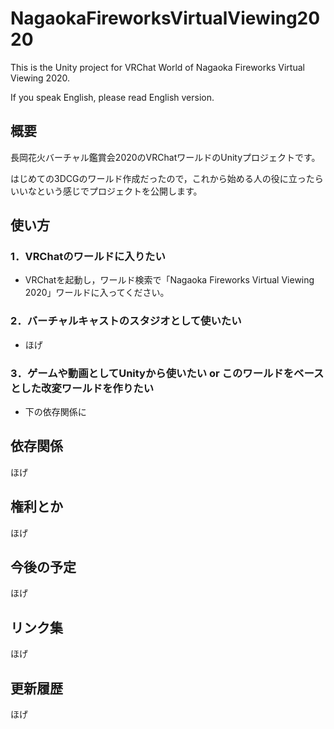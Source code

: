 # NagaokaFireworksVirtualViewing2020

This is the Unity project for VRChat World of Nagaoka Fireworks Virtual Viewing 2020.

If you speak English, please read English version.


## 概要

長岡花火バーチャル鑑賞会2020のVRChatワールドのUnityプロジェクトです。

はじめての3DCGのワールド作成だったので，これから始める人の役に立ったらいいなという感じでプロジェクトを公開します。


## 使い方

### 1．VRChatのワールドに入りたい

- VRChatを起動し，ワールド検索で「Nagaoka Fireworks Virtual Viewing 2020」ワールドに入ってください。

### 2．バーチャルキャストのスタジオとして使いたい

- ほげ

### 3．ゲームや動画としてUnityから使いたい or このワールドをベースとした改変ワールドを作りたい

- 下の依存関係に


## 依存関係

ほげ


## 権利とか

ほげ


## 今後の予定

ほげ


## リンク集

ほげ


## 更新履歴

ほげ
